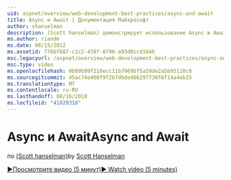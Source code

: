 ```yaml
---
uid: aspnet/overview/web-development-best-practices/async-and-await
title: Async и Await | Документация Майкрософт
author: shanselman
description: (Scott hanselman) демонстрирует использование Async и Await поддержки в ASP.NET 4.5.
ms.author: riande
ms.date: 08/15/2012
ms.assetid: 776bf687-c2c2-438f-8796-a93d0ccd164b
msc.legacyurl: /aspnet/overview/web-development-best-practices/async-and-await
msc.type: video
ms.openlocfilehash: 0b09599f210ecc11b7969bf5a59de2a5b93110c8
ms.sourcegitcommit: 45ac74e400f9f2b7dbded66297730f6f14a4eb25
ms.translationtype: MT
ms.contentlocale: ru-RU
ms.lasthandoff: 08/16/2018
ms.locfileid: "41829318"
---
```

<a name="async-and-await"></a><span data-ttu-id="0cf46-103">Async и Await</span><span class="sxs-lookup"><span data-stu-id="0cf46-103">Async and Await</span></span>
====================
<span data-ttu-id="0cf46-104">по [(Scott hanselman)](https://github.com/shanselman)</span><span class="sxs-lookup"><span data-stu-id="0cf46-104">by [Scott Hanselman](https://github.com/shanselman)</span></span>

[<span data-ttu-id="0cf46-105">&#9654;Просмотрите видео (5 минут)</span><span class="sxs-lookup"><span data-stu-id="0cf46-105">&#9654; Watch video (5 minutes)</span></span>](https://channel9.msdn.com/Blogs/ASP-NET-Site-Videos/async-and-await)

